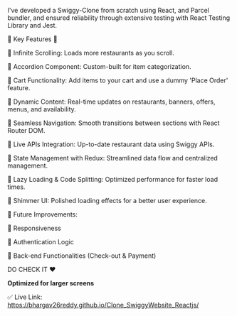 I've developed a Swiggy-Clone from scratch using React, and Parcel bundler, and ensured reliability through extensive testing with React Testing Library and Jest.

🌟 Key Features 🌟

🎯 Infinite Scrolling: Loads more restaurants as you scroll.

🎯 Accordion Component: Custom-built for item categorization.

🎯 Cart Functionality: Add items to your cart and use a dummy 'Place Order' feature.

🎯 Dynamic Content: Real-time updates on restaurants, banners, offers, menus, and availability.

🎯 Seamless Navigation: Smooth transitions between sections with React Router DOM.

🎯 Live APIs Integration: Up-to-date restaurant data using Swiggy APIs.

🎯 State Management with Redux: Streamlined data flow and centralized management.

🎯 Lazy Loading & Code Splitting: Optimized performance for faster load times.

🎯 Shimmer UI: Polished loading effects for a better user experience.





🔧 Future Improvements:

📱 Responsiveness

🔐 Authentication Logic

🛒 Back-end Functionalities (Check-out & Payment)



DO CHECK IT ❤️ 

**Optimized for larger screens**

✅ Live Link: https://bhargav26reddy.github.io/Clone_SwiggyWebsite_Reactjs/ 
